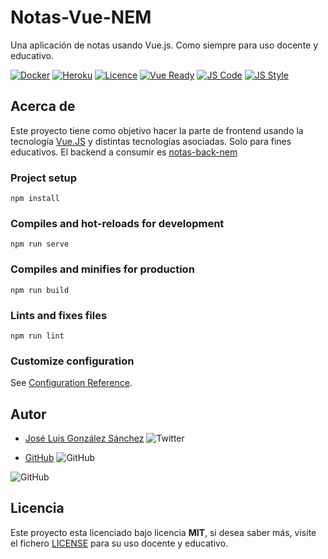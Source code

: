 # Notas-Vue-NEM

Una aplicación de notas usando Vue.js. Como siempre para uso docente y educativo.

[![Docker](https://img.shields.io/badge/Docker-passing-blue)](https://hub.docker.com/r/joseluisgs/notas-vue-nem)
[![Heroku](https://img.shields.io/badge/Heroku-passing-blueviolet)](https://notas-vue-nem.herokuapp.com/)
[![Licence](https://img.shields.io/github/license/joseluisgs/NodeMonRest)](https://github.com/joseluisgs/NodeMonRest/blob/master/LICENSE)
[![Vue Ready](https://img.shields.io/badge/Vue.js-%20Ready-%2342b983)](https://es.vuejs.org/)
[![JS Code](https://img.shields.io/badge/JS%20Code-ES2019-yellow)](https://www.ecma-international.org/ecma-262)
[![JS Style](https://img.shields.io/badge/JS%20Style-AirBnB-ff69b4)](https://airbnb.io/javascript)

## Acerca de
Este proyecto tiene como objetivo hacer la parte de frontend usando la tecnología [Vue.JS](https://es.vuejs.org/index.html) y distintas tecnologías asociadas. Solo para fines educativos. El backend a consumir es [notas-back-nem](https://github.com/joseluisgs/notas-back-nem)

### Project setup
```
npm install
```

### Compiles and hot-reloads for development
```
npm run serve
```

### Compiles and minifies for production
```
npm run build
```

### Lints and fixes files
```
npm run lint
```

### Customize configuration
See [Configuration Reference](https://cli.vuejs.org/config/).

## Autor
* [José Luis González Sánchez](https://twitter.com/joseluisgonsan) ![Twitter](https://img.shields.io/twitter/follow/joseluisgonsan?style=social)


* [GitHub](https://github.com/joseluisgs) ![GitHub](https://img.shields.io/github/followers/joseluisgs?style=social)

![GitHub](https://img.shields.io/github/last-commit/joseluisgs/notas-vue-nem)

## Licencia
Este proyecto esta licenciado bajo licencia __MIT__, si desea saber más, visite el fichero [LICENSE](https://github.com/joseluisgs/notas-vue-nem/blob/master/LICENSE) para su uso docente y educativo.

